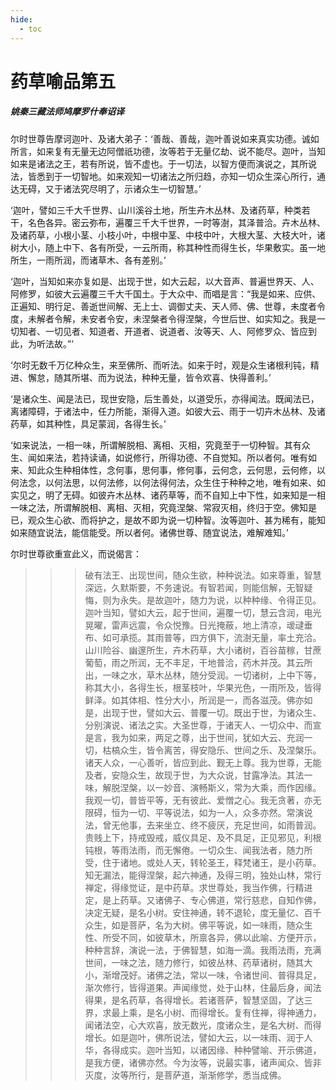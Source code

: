 ```yaml
---
hide:
  - toc
---
```


# **药草喻品第五**

##### 姚秦三藏法师鸠摩罗什奉诏译

尔时世尊告摩诃迦叶、及诸大弟子：‘善哉、善哉，迦叶善说如来真实功德。诚如所言，如来复有无量无边阿僧祇功德，汝等若于无量亿劫、说不能尽。迦叶，当知如来是诸法之王，若有所说，皆不虚也。于一切法，以智方便而演说之，其所说法，皆悉到于一切智地。如来观知一切诸法之所归趋，亦知一切众生深心所行，通达无碍，又于诸法究尽明了，示诸众生一切智慧。’

‘迦叶，譬如三千大千世界、山川溪谷土地，所生卉木丛林、及诸药草，种类若干，名色各异。密云弥布，遍覆三千大千世界，一时等澍，其泽普洽。卉木丛林、及诸药草，小根小茎、小枝小叶，中根中茎、中枝中叶，大根大茎、大枝大叶，诸树大小，随上中下、各有所受，一云所雨，称其种性而得生长，华果敷实。虽一地所生，一雨所润，而诸草木、各有差别。’

‘迦叶，当知如来亦复如是、出现于世，如大云起，以大音声、普遍世界天、人、阿修罗，如彼大云遍覆三千大千国土。于大众中、而唱是言：“我是如来、应供、正遍知、明行足、善逝世间解、无上士、调御丈夫、天人师、佛、世尊，未度者令度，未解者令解，未安者令安，未涅槃者令得涅槃，今世后世、如实知之。我是一切知者、一切见者、知道者、开道者、说道者、汝等天、人、阿修罗众、皆应到此，为听法故。”’

‘尔时无数千万亿种众生，来至佛所、而听法。如来于时，观是众生诸根利钝，精进、懈怠，随其所堪、而为说法，种种无量，皆令欢喜、快得善利。’

‘是诸众生、闻是法已，现世安隐，后生善处，以道受乐，亦得闻法。既闻法已，离诸障碍，于诸法中，任力所能，渐得入道。如彼大云、雨于一切卉木丛林、及诸药草，如其种性，具足蒙润，各得生长。’

‘如来说法，一相一味，所谓解脱相、离相、灭相，究竟至于一切种智。其有众生、闻如来法，若持读诵，如说修行，所得功德、不自觉知。所以者何。唯有如来、知此众生种相体性，念何事，思何事，修何事，云何念，云何思，云何修，以何法念，以何法思，以何法修，以何法得何法，众生住于种种之地，唯有如来、如实见之，明了无碍。如彼卉木丛林、诸药草等，而不自知上中下性，如来知是一相一味之法，所谓解脱相、离相、灭相，究竟涅槃、常寂灭相，终归于空。佛知是已，观众生心欲、而将护之，是故不即为说一切种智。汝等迦叶、甚为稀有，能知如来随宜说法，能信能受。所以者何。诸佛世尊、随宜说法，难解难知。’

尔时世尊欲重宣此义，而说偈言：

>>> 破有法王、出现世间，随众生欲，种种说法。如来尊重，智慧深远，久默斯要，不务速说。有智若闻，则能信解，无智疑悔，则为永失。是故迦叶，随力为说，以种种缘、令得正见。迦叶当知，譬如大云，起于世间，遍覆一切，慧云含润，电光晃曜，雷声远震，令众悦豫。日光掩蔽，地上清凉，叆叇垂布、如可承揽。其雨普等，四方俱下，流澍无量，率土充洽。山川险谷、幽邃所生，卉木药草，大小诸树，百谷苗稼，甘蔗葡萄，雨之所润，无不丰足，干地普洽，药木并茂。其云所出，一味之水，草木丛林，随分受润。一切诸树，上中下等，称其大小，各得生长，根茎枝叶，华果光色，一雨所及，皆得鲜泽。如其体相、性分大小，所润是一，而各滋茂。佛亦如是，出现于世，譬如大云、普覆一切。既出于世，为诸众生、分别演说、诸法之实。大圣世尊，于诸天人、一切众中、而宣是言，我为如来，两足之尊，出于世间，犹如大云、充润一切，枯槁众生，皆令离苦，得安隐乐、世间之乐、及涅槃乐。诸天人众，一心善听，皆应到此、觐无上尊。我为世尊，无能及者，安隐众生，故现于世，为大众说，甘露净法。其法一味，解脱涅槃，以一妙音、演畅斯义，常为大乘，而作因缘。我观一切，普皆平等，无有彼此、爱憎之心。我无贪著，亦无限碍，恒为一切、平等说法，如为一人，众多亦然。常演说法，曾无他事，去来坐立、终不疲厌，充足世间，如雨普润。贵贱上下，持戒毁戒，威仪具足、及不具足，正见邪见，利根钝根，等雨法雨，而无懈倦。一切众生、闻我法者，随力所受，住于诸地。或处人天，转轮圣王，释梵诸王，是小药草。知无漏法，能得涅槃，起六神通，及得三明，独处山林，常行禅定，得缘觉证，是中药草。求世尊处，我当作佛，行精进定，是上药草。又诸佛子、专心佛道，常行慈悲，自知作佛，决定无疑，是名小树。安住神通，转不退轮，度无量亿、百千众生，如是菩萨，名为大树。佛平等说，如一味雨，随众生性、所受不同，如彼草木，所禀各异，佛以此喻、方便开示，种种言辞，演说一法，于佛智慧，如海一滴。我雨法雨，充满世间，一味之法，随力修行，如彼丛林、药草诸树，随其大小，渐增茂好。诸佛之法，常以一味，令诸世间、普得具足，渐次修行，皆得道果。声闻缘觉，处于山林，住最后身，闻法得果，是名药草，各得增长。若诸菩萨，智慧坚固，了达三界，求最上乘，是名小树、而得增长。复有住禅，得神通力，闻诸法空，心大欢喜，放无数光，度诸众生，是名大树、而得增长。如是迦叶，佛所说法，譬如大云，以一味雨、润于人华，各得成实。迦叶当知，以诸因缘、种种譬喻、开示佛道，是我方便，诸佛亦然。今为汝等，说最实事，诸声闻众、皆非灭度，汝等所行，是菩萨道，渐渐修学，悉当成佛。